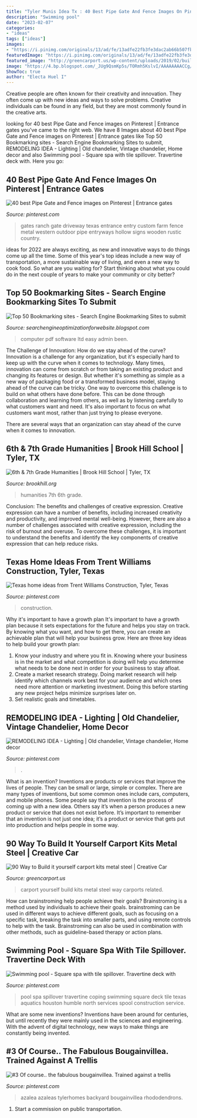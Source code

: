 ```yaml
---
title: "Tyler Munis Idea Tx : 40 Best Pipe Gate And Fence Images On Pinterest"
description: "Swimming pool"
date: "2023-02-07"
categories:
- "ideas"
tags: ["ideas"]
images:
- "https://i.pinimg.com/originals/13/ad/fe/13adfe22fb3fe3dac2ab66b507fbe9fb.png"
featuredImage: "https://i.pinimg.com/originals/13/ad/fe/13adfe22fb3fe3dac2ab66b507fbe9fb.png"
featured_image: "http://greencarport.us/wp-content/uploads/2019/02/build-it-yourself-carport-kits-metal-steel-metal-carport-ideas-metal-carport-price-sheet-metal-carport-siding-how-to-make-a-metal-.jpg"
image: "https://4.bp.blogspot.com/_JUg9QsmKp5s/TORmh5KslvI/AAAAAAAACCg/_-pRdv3xYVE/s000/feat2.jpg"
ShowToc: true
author: "Electa Huel I"
---
```



Creative people are often known for their creativity and innovation. They often come up with new ideas and ways to solve problems. Creative individuals can be found in any field, but they are most commonly found in the creative arts.

	

		
looking for 40 best Pipe Gate and Fence images on Pinterest | Entrance gates you've came to the right web. We have 8 Images about 40 best Pipe Gate and Fence images on Pinterest | Entrance gates like Top 50 Bookmarking sites - Search Engine Bookmarking Sites to submit, REMODELING IDEA - Lighting | Old chandelier, Vintage chandelier, Home decor and also Swimming pool - Square spa with tile spillover. Travertine deck with. Here you go:
		
    
## 40 Best Pipe Gate And Fence Images On Pinterest | Entrance Gates

<img loading=lazy src="https://i.pinimg.com/736x/96/33/74/96337443b64008e6890cc30b6aeaa19d--outdoor-gates-custom-gates.jpg" onerror="this.onerror=null;this.src='https://tse3.mm.bing.net/th?id=OIP.2G8C-peEWmTfjxEIkEjDTgAAAA&amp;pid=15.1';" alt="40 best Pipe Gate and Fence images on Pinterest | Entrance gates">

_Source: pinterest.com_

>gates ranch gate driveway texas entrance entry custom farm fence metal western outdoor pipe entryways hollow signs wooden rustic country. 

	

ideas for 2022 are always exciting, as new and innovative ways to do things come up all the time. Some of this year's top ideas include a new way of transportation, a more sustainable way of living, and even a new way to cook food. So what are you waiting for? Start thinking about what you could do in the next couple of years to make your community or city better?

    
## Top 50 Bookmarking Sites - Search Engine Bookmarking Sites To Submit

<img loading=lazy src="https://4.bp.blogspot.com/_JUg9QsmKp5s/TORmh5KslvI/AAAAAAAACCg/_-pRdv3xYVE/s000/feat2.jpg" onerror="this.onerror=null;this.src='https://tse3.mm.bing.net/th?id=OIP.XAU3Ns4NWVF8PxN0FLbwNwHaB0&amp;pid=15.1';" alt="Top 50 Bookmarking sites - Search Engine Bookmarking Sites to submit">

_Source: searchengineoptimizationforwebsite.blogspot.com_

>computer pdf software ltd easy admin been. 

	

The Challenge of Innovation: How do we stay ahead of the curve?
Innovation is a challenge for any organization, but it's especially hard to keep up with the curve when it comes to technology. Many times, innovation can come from scratch or from taking an existing product and changing its features or design. But whether it's something as simple as a new way of packaging food or a transformed business model, staying ahead of the curve can be tricky.
One way to overcome this challenge is to build on what others have done before. This can be done through collaboration and learning from others, as well as by listening carefully to what customers want and need. It's also important to focus on what customers want most, rather than just trying to please everyone.

There are several ways that an organization can stay ahead of the curve when it comes to innovation.

    
## 6th &amp; 7th Grade Humanities | Brook Hill School | Tyler, TX

<img loading=lazy src="https://www.brookhill.org/wp-content/uploads/2015/09/6th7thhumanitiesta-2.jpg" onerror="this.onerror=null;this.src='https://tse3.mm.bing.net/th?id=OIP._xJxQeNG3cqieC7ntOcO-AHaE8&amp;pid=15.1';" alt="6th &amp; 7th Grade Humanities | Brook Hill School | Tyler, TX">

_Source: brookhill.org_

>humanities 7th 6th grade. 

	

Conclusion: The benefits and challenges of creative expression.
Creative expression can have a number of benefits, including increased creativity and productivity, and improved mental well-being. However, there are also a number of challenges associated with creative expression, including the risk of burnout and overuse. To overcome these challenges, it is important to understand the benefits and identify the key components of creative expression that can help reduce risks.

    
## Texas Home Ideas From Trent Williams Construction, Tyler, Texas

<img loading=lazy src="https://i.pinimg.com/originals/1e/51/ea/1e51ea1226c154c79109742023681de2.jpg" onerror="this.onerror=null;this.src='https://tse2.mm.bing.net/th?id=OIP.J8G15OwbeYVUmWZFF3ZDGgHaJ4&amp;pid=15.1';" alt="Texas home ideas from Trent Williams Construction, Tyler, Texas">

_Source: pinterest.com_

>construction. 

	

Why it's important to have a growth plan
It's important to have a growth plan because it sets expectations for the future and helps you stay on track. By knowing what you want, and how to get there, you can create an achievable plan that will help your business grow. Here are three key ideas to help build your growth plan: 
1. Know your industry and where you fit in. Knowing where your business is in the market and what competition is doing will help you determine what needs to be done next in order for your business to stay afloat. 
2. Create a market research strategy. Doing market research will help identify which channels work best for your audience and which ones need more attention or marketing investment. Doing this before starting any new project helps minimize surprises later on. 
3. Set realistic goals and timetables.

    
## REMODELING IDEA - Lighting | Old Chandelier, Vintage Chandelier, Home Decor

<img loading=lazy src="https://i.pinimg.com/originals/13/ad/fe/13adfe22fb3fe3dac2ab66b507fbe9fb.png" onerror="this.onerror=null;this.src='https://tse2.mm.bing.net/th?id=OIP.HUBcgN-JwEP3tmyRrWHqlgHaNn&amp;pid=15.1';" alt="REMODELING IDEA - Lighting | Old chandelier, Vintage chandelier, Home decor">

_Source: pinterest.com_

>. 

	

What is an invention?
Inventions are products or services that improve the lives of people. They can be small or large, simple or complex. There are many types of inventions, but some common ones include cars, computers, and mobile phones. Some people say that invention is the process of coming up with a new idea. Others say it’s when a person produces a new product or service that does not exist before. It’s important to remember that an invention is not just one idea; it’s a product or service that gets put into production and helps people in some way.

    
## 90 Way To Build It Yourself Carport Kits Metal Steel | Creative Car

<img loading=lazy src="http://greencarport.us/wp-content/uploads/2019/02/build-it-yourself-carport-kits-metal-steel-metal-carport-ideas-metal-carport-price-sheet-metal-carport-siding-how-to-make-a-metal-.jpg" onerror="this.onerror=null;this.src='https://tse2.mm.bing.net/th?id=OIP.HOpbrhv4h0Cn4fbTCc32WAHaE8&amp;pid=15.1';" alt="90 Way to Build it yourself carport kits metal steel | Creative Car">

_Source: greencarport.us_

>carport yourself build kits metal steel way carports related. 

	

How can brainstroming help people achieve their goals?
Brainstroming is a method used by individuals to achieve their goals. brainstroming can be used in different ways to achieve different goals, such as focusing on a specific task, breaking the task into smaller parts, and using remote controls to help with the task. Brainstroming can also be used in combination with other methods, such as guideline-based therapy or action plans.

    
## Swimming Pool - Square Spa With Tile Spillover. Travertine Deck With

<img loading=lazy src="https://s-media-cache-ak0.pinimg.com/736x/d2/dc/64/d2dc643c0fd40692f8d1cdcf99007eff--pool-service-pool-construction.jpg" onerror="this.onerror=null;this.src='https://tse2.mm.bing.net/th?id=OIP.7Qihx0Si5svZf1mB3Cg6agHaE7&amp;pid=15.1';" alt="Swimming pool - Square spa with tile spillover. Travertine deck with">

_Source: pinterest.com_

>pool spa spillover travertine coping swimming square deck tile texas aquatics houston humble north services spool construction service. 

	

What are some new inventions?
Inventions have been around for centuries, but until recently they were mainly used in the sciences and engineering. With the advent of digital technology, new ways to make things are constantly being invented.

    
## #3 Of Course.. The Fabulous Bougainvillea. Trained Against A Trellis

<img loading=lazy src="https://i.pinimg.com/474x/94/b2/d0/94b2d0cdd5fb0b49bbdb3854ece9a2cf--texas-landscaping-landscaping-ideas.jpg" onerror="this.onerror=null;this.src='https://tse4.mm.bing.net/th?id=OIP.TdVI2agJgfks2exgJ7DYaAAAAA&amp;pid=15.1';" alt="#3 Of course.. the fabulous bougainvillea. Trained against a trellis">

_Source: pinterest.com_

>azalea azaleas tylerhomes backyard bougainvillea rhododendrons. 

	

1) Start a commission on public transportation.

